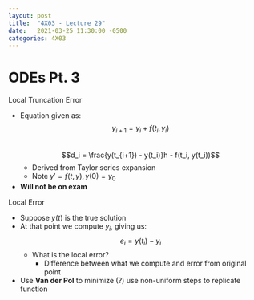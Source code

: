 ```yaml
---
layout: post
title:  "4X03 - Lecture 29"
date:   2021-03-25 11:30:00 -0500
categories: 4X03
---
```


ODEs Pt. 3
===

Local Truncation Error
- Equation given as:  
    $$y_{i+1} = y_i + f(t_i, y_i)$$  
    $$d_i = \frac{y(t_{i+1}) - y(t_i)}h - f(t_i, y(t_i))$$  
    - Derived from Taylor series expansion
    - Note $y' = f(t, y), y(0) = y_0$
- **Will not be on exam**

Local Error
- Suppose $y(t)$ is the true solution
- At that point we compute $y_i$, giving us:  
    $$e_i = y(t_i) - y_i$$
    - What is the local error?
        - Difference between what we compute and error from original point
- Use **Van der Pol** to minimize (?) use non-uniform steps to replicate function